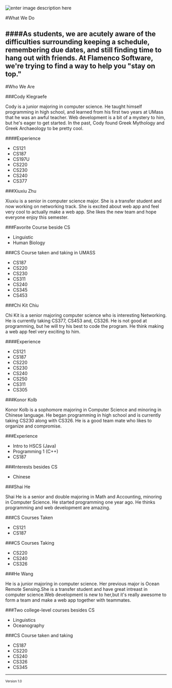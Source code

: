 ![enter image description here](https://lh5.googleusercontent.com/-JNX6ClQ1OJ8/VBdiyZ7wnfI/AAAAAAAAACE/rwlvcsMffHY/s0/FL.png "FL.png") 

#What We Do

####As students, we are acutely aware of the difficulties surrounding keeping a schedule, remembering due dates, and still finding time to hang out with friends. At Flamenco Software, we're trying to find a way to help you "stay on top."
----------


#Who We Are

###Cody Klegraefe

Cody is a junior majoring in computer science. He taught himself programming in high school, and learned from his first two years at UMass that he was an awful teacher. Web development is a bit of a mystery to him, but he's eager to get started. In the past, Cody found Greek Mythology and Greek Archaeology to be pretty cool.

####Experience

 - CS121
 - CS187
 - CS197U
 - CS220
 - CS230
 - CS240
 - CS377


###Xiuxiu Zhu

Xiuxiu is a senior in computer science major. She is a transfer student and now working on networking track. She is excited about web app and feel very cool to actually make a web app. She likes the new team and hope everyone enjoy this semester. 

###Favorite Course beside CS
 - Linguistic
 - Human Biology

###CS Course taken and taking in UMASS
 - CS187
 - CS220
 - CS230
 - CS311
 - CS240
 - CS345
 - CS453

###Chi Kit Chiu

Chi Kit is a senior majoring computer science who is interesting Networking.  He is currently taking CS377, CS453 and, CS326. He is not good at programming, but he will try his best to code the program. He think making a web app feel very exciting to him.

####Experience

 - CS121
 - CS187
 - CS220
 - CS230
 - CS240
 - CS250 
 - CS311
 - CS305

 
###Konor Kolb

Konor Kolb is a sophomore majoring in Computer Science and minoring in Chinese language. He began programming in high school and is currently taking CS230 along with CS326. He is a good team mate who likes to organize and compromise. 

###Experience
 - Intro to HSCS (Java)
 - Programming 1 (C++)
 - CS187

###Interests besides CS
 - Chinese

###Shai He

Shai He is a senior and double majoring in Math and Accounting, minoring in Computer Science. He started programming one year ago. He thinks programming and web development are amazing.

###CS Courses Taken
 - CS121
 - CS187

###CS Courses Taking
 - CS220
 - CS240
 - CS326
 
###He Wang

He is a junior majoring in computer science. Her previous major is Ocean Remote Sensing.She is a transfer student and have great intreast in computer science.Web development is new to her,but it's really awesome to form a team and make a web app together with teammates.

###Two college-level courses besides CS
 - Linguistics
 - Oceanography

###CS Course taken and taking
 - CS187
 - CS220
 - CS240
 - CS326
 - CS345
 

----------
<font size=1>Version 1.0</font>
